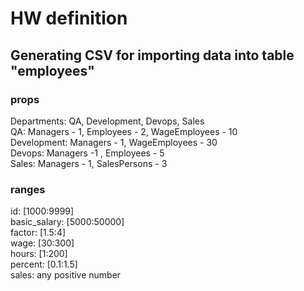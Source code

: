 # HW definition

## Generating CSV for importing data into table "employees"

### props

Departments: QA, Development, Devops, Sales <br>
QA: Managers - 1, Employees - 2, WageEmployees - 10 <br>
Development: Managers - 1, WageEmployees - 30<br>
Devops: Managers -1 , Employees - 5<br>
Sales: Managers - 1, SalesPersons - 3<br>

### ranges

id: [1000:9999]<br>
basic_salary: [5000:50000]<br>
factor: [1.5:4]<br>
wage: [30:300]<br>
hours: [1:200]<br>
percent: [0.1:1.5]<br>
sales: any positive number<br>

